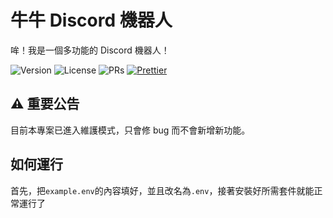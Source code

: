 # 牛牛 Discord 機器人

哞！我是一個多功能的 Discord 機器人！

![Version](https://img.shields.io/github/package-json/v/LittleCow-moo/Discord?logo=github&style=for-the-badge&label=版本) ![License](https://img.shields.io/github/license/LittleCow-moo/Discord?style=for-the-badge&logo=github&label=許可證) ![PRs](https://img.shields.io/github/issues-pr-raw/LittleCow-moo/Discord?label=拉取請求&logo=github&style=for-the-badge) [![Prettier](https://img.shields.io/badge/程式碼樣式-Prettier-ff69b4.svg?style=for-the-badge)](https://github.com/prettier/prettier)

## :warning: 重要公告

目前本專案已進入維護模式，只會修 bug 而不會新增新功能。

## 如何運行

首先，把`example.env`的內容填好，並且改名為`.env`，接著安裝好所需套件就能正常運行了
